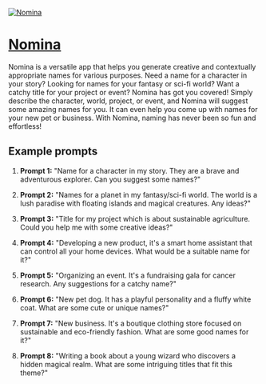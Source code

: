 [![Nomina](https://files.oaiusercontent.com/file-CqXpncFfZjBy1tkWeWQSMpFM?se=2123-10-18T03%3A24%3A59Z&sp=r&sv=2021-08-06&sr=b&rscc=max-age%3D31536000%2C%20immutable&rscd=attachment%3B%20filename%3DUntitled%2520%252810%2529.png&sig=H5JyDPepDwbzN/3EP5w//eWFFzekNtNCTr8IK/GZzIU%3D)](https://chat.openai.com/g/g-kSO8ljfWS-nomina)

# [Nomina](https://chat.openai.com/g/g-kSO8ljfWS-nomina)

Nomina is a versatile app that helps you generate creative and contextually appropriate names for various purposes. Need a name for a character in your story? Looking for names for your fantasy or sci-fi world? Want a catchy title for your project or event? Nomina has got you covered! Simply describe the character, world, project, or event, and Nomina will suggest some amazing names for you. It can even help you come up with names for your new pet or business. With Nomina, naming has never been so fun and effortless!

## Example prompts

1. **Prompt 1:** "Name for a character in my story. They are a brave and adventurous explorer. Can you suggest some names?"

2. **Prompt 2:** "Names for a planet in my fantasy/sci-fi world. The world is a lush paradise with floating islands and magical creatures. Any ideas?"

3. **Prompt 3:** "Title for my project which is about sustainable agriculture. Could you help me with some creative ideas?"

4. **Prompt 4:** "Developing a new product, it's a smart home assistant that can control all your home devices. What would be a suitable name for it?"

5. **Prompt 5:** "Organizing an event. It's a fundraising gala for cancer research. Any suggestions for a catchy name?"

6. **Prompt 6:** "New pet dog. It has a playful personality and a fluffy white coat. What are some cute or unique names?"

7. **Prompt 7:** "New business. It's a boutique clothing store focused on sustainable and eco-friendly fashion. What are some good names for it?"

8. **Prompt 8:** "Writing a book about a young wizard who discovers a hidden magical realm. What are some intriguing titles that fit this theme?"
